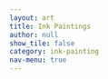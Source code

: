 ```yaml
---
layout: art
title: Ink Paintings
author: null
show_tile: false
category: ink-painting
nav-menu: true
---
```

